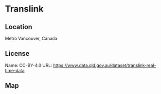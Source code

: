 # Translink
    
## Location

Metro Vancouver, Canada

## License

Name: CC-BY-4.0
URL: https://www.data.qld.gov.au/dataset/translink-real-time-data

## Map

<WorldMap topic="public-transport/rtfs-rt/Translink/vehicle_positions/#" />
